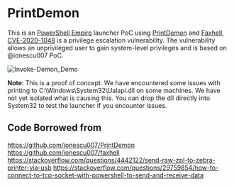 # PrintDemon
This is an [PowerShell Empire](https://github.com/BC-SECURITY/Empire) launcher PoC using [PrintDemon](https://github.com/ionescu007/PrintDemon) and [Faxhell](https://github.com/ionescu007/faxhell), [CVE-2020-1048](https://portal.msrc.microsoft.com/en-US/security-guidance/advisory/CVE-2020-1048) is a privilege escalation vulnerability. The vulnerability allows an unprivileged user to gain system-level privileges and is based on @ionescu007 PoC.

![Invoke-Demon_Demo](https://user-images.githubusercontent.com/20302208/82018233-b6a83280-9639-11ea-8db0-28a82a5eb5d7.gif)

__Note__: This is a proof of concept. We have encountered some issues with printing to C:\Windows\System32\Ualapi.dll on some machines. We have not yet isolated what is causing this. You can drop the dll directly into System32 to test the launcher if you encounter issues.

## Code Borrowed from
https://github.com/ionescu007/PrintDemon
https://github.com/ionescu007/faxhell
https://stackoverflow.com/questions/4442122/send-raw-zpl-to-zebra-printer-via-usb
https://stackoverflow.com/questions/29759854/how-to-connect-to-tcp-socket-with-powershell-to-send-and-receive-data
